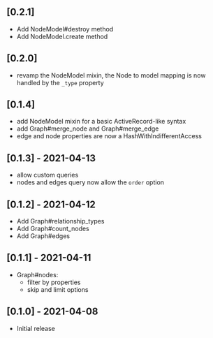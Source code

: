 ## [0.2.1]

- Add NodeModel#destroy method
- Add NodeModel.create method

## [0.2.0]

- revamp the NodeModel mixin, the Node to model mapping is now handled by the `_type` property

## [0.1.4]

- add NodeModel mixin for a basic ActiveRecord-like syntax
- add Graph#merge_node and Graph#merge_edge 
- edge and node properties are now a HashWithIndifferentAccess

## [0.1.3] - 2021-04-13

- allow custom queries
- nodes and edges query now allow the `order` option

## [0.1.2] - 2021-04-12

- Add Graph#relationship_types
- Add Graph#count_nodes
- Add Graph#edges

## [0.1.1] - 2021-04-11

- Graph#nodes:
    - filter by properties
    - skip and limit options

## [0.1.0] - 2021-04-08

- Initial release
